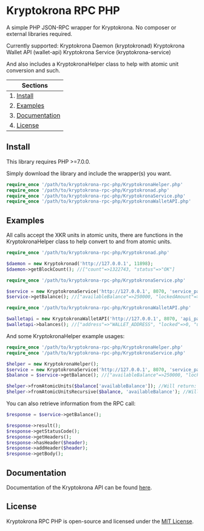 # Kryptokrona RPC PHP

A simple PHP JSON-RPC wrapper for Kryptokrona. No composer or external libraries required.

Currently supported:
Kryptokrona Daemon (kryptokronad)
Kryptokrona Wallet API (wallet-api)
Kryptokrona Service (kryptokrona-service)

And also includes a KryptokronaHelper class to help with atomic unit conversion and such.

| Sections |
| ----------------------- |
| 1. [Install](#install) |
| 2. [Examples](#examples)</li> |
| 3. [Documentation](#documentation)</li> |
| 4. [License](#license)</li> |

## Install

This library requires PHP >=7.0.0.

Simply download the library and include the wrapper(s) you want.

```php
require_once '/path/to/kryptokrona-rpc-php/KryptokronaHelper.php'
require_once '/path/to/kryptokrona-rpc-php/Kryptokronad.php'
require_once '/path/to/kryptokrona-rpc-php/KryptokronaService.php'
require_once '/path/to/kryptokrona-rpc-php/KryptokronaWalletAPI.php'
```

## Examples

All calls accept the XKR units in atomic units, there are functions in the KryptokronaHelper class to help convert to and from atomic units.

```php
require_once '/path/to/kryptokrona-rpc-php/Kryptokronad.php'

$daemon = new Kryptokronad('http://127.0.0.1', 11898);
$daemon->getBlockCount(); //["count"=>1322743, "status"=>"OK"]
``` 

```php
require_once '/path/to/kryptokrona-rpc-php/KryptokronaService.php'

$service = new KryptokronaService('http://127.0.0.1', 8070, 'service_password');
$service->getBalance(); //["availableBalance"=>250000, "lockedAmount"=>0]
```

```php
require_once '/path/to/kryptokrona-rpc-php/KryptokronaWalletAPI.php'

$walletapi = new KryptokronaWalletAPI('http://127.0.0.1', 8070, 'api_password');
$walletapi->balances(); //["address"=>"WALLET_ADDRESS", "locked"=>0, "unlocked"=>200000]
```

And some KryptokronaHelper example usages:
```php
require_once '/path/to/kryptokrona-rpc-php/KryptokronaHelper.php'
require_once '/path/to/kryptokrona-rpc-php/KryptokronaService.php'

$helper = new KryptokronaHelper();
$service = new KryptokronaService('http://127.0.0.1', 8070, 'service_password');
$balance = $service->getBalance(); //["availableBalance"=>250000, "lockedAmount"=>0]

$helper->fromAtomicUnits($balance['availableBalance']); //Will return: 2.5
$helper->fromAtomicUnitsRecursive($balance, 'availableBalance'); //Will modify the original array to: ["availableBalance"=>2.5, "lockedAmount"=>0]
```


You can also retrieve information from the RPC call:

```php
$response = $service->getBalance();

$response->result();
$response->getStatusCode();
$response->getHeaders();
$response->hasHeader($header);
$response->addHeader($header);
$response->getBody();
``` 

## Documentation

Documentation of the Kryptokrona API can be found [here](https://docs.kryptokrona.org/developer/kryptokrona/api).

## License

Kryptokrona RPC PHP is open-source and licensed under the [MIT License](/LICENSE).